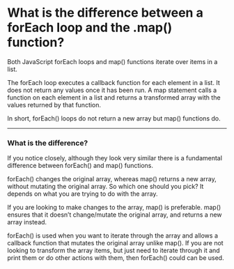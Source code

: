# What is the difference between a forEach loop and the .map() function?
Both JavaScript forEach loops and map() functions iterate over items in a list.

The forEach loop executes a callback function for each element in a list. It does not return any values once it has been run. A map statement calls a function on each element in a list and returns a transformed array with the values returned by that function.

In short, forEach() loops do not return a new array but map() functions do.

***

### What is the difference?
If you notice closely, although they look very similar there is a fundamental difference between forEach() and map() functions.

forEach() changes the original array, whereas map() returns a new array, without mutating the original array.
So which one should you pick? It depends on what you are trying to do with the array.

If you are looking to make changes to the array, map() is preferable. map() ensures that it doesn’t change/mutate the original array, and returns a new array instead.

forEach() is used when you want to iterate through the array and allows a callback function that mutates the original array unlike map(). If you are not looking to transform the array items, but just need to iterate through it and print them or do other actions with them, then forEach() could can be used.
